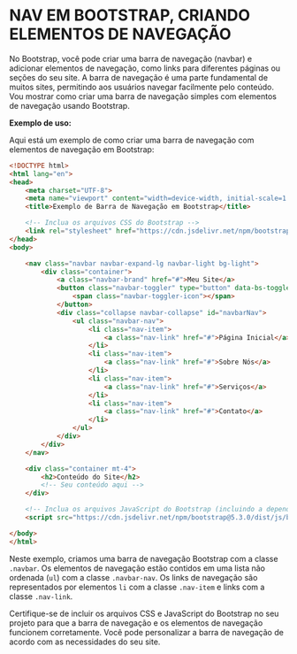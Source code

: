 # NAV EM BOOTSTRAP, CRIANDO ELEMENTOS DE NAVEGAÇÃO
No Bootstrap, você pode criar uma barra de navegação (navbar) e adicionar elementos de navegação, como links para diferentes páginas ou seções do seu site. A barra de navegação é uma parte fundamental de muitos sites, permitindo aos usuários navegar facilmente pelo conteúdo. Vou mostrar como criar uma barra de navegação simples com elementos de navegação usando Bootstrap.

**Exemplo de uso:**

Aqui está um exemplo de como criar uma barra de navegação com elementos de navegação em Bootstrap:

```html
<!DOCTYPE html>
<html lang="en">
<head>
    <meta charset="UTF-8">
    <meta name="viewport" content="width=device-width, initial-scale=1.0">
    <title>Exemplo de Barra de Navegação em Bootstrap</title>

    <!-- Inclua os arquivos CSS do Bootstrap -->
    <link rel="stylesheet" href="https://cdn.jsdelivr.net/npm/bootstrap@5.3.0/dist/css/bootstrap.min.css">
</head>
<body>

    <nav class="navbar navbar-expand-lg navbar-light bg-light">
        <div class="container">
            <a class="navbar-brand" href="#">Meu Site</a>
            <button class="navbar-toggler" type="button" data-bs-toggle="collapse" data-bs-target="#navbarNav" aria-controls="navbarNav" aria-expanded="false" aria-label="Toggle navigation">
                <span class="navbar-toggler-icon"></span>
            </button>
            <div class="collapse navbar-collapse" id="navbarNav">
                <ul class="navbar-nav">
                    <li class="nav-item">
                        <a class="nav-link" href="#">Página Inicial</a>
                    </li>
                    <li class="nav-item">
                        <a class="nav-link" href="#">Sobre Nós</a>
                    </li>
                    <li class="nav-item">
                        <a class="nav-link" href="#">Serviços</a>
                    </li>
                    <li class="nav-item">
                        <a class="nav-link" href="#">Contato</a>
                    </li>
                </ul>
            </div>
        </div>
    </nav>

    <div class="container mt-4">
        <h2>Conteúdo do Site</h2>
        <!-- Seu conteúdo aqui -->
    </div>

    <!-- Inclua os arquivos JavaScript do Bootstrap (incluindo a dependência do Popper.js) -->
    <script src="https://cdn.jsdelivr.net/npm/bootstrap@5.3.0/dist/js/bootstrap.min.js"></script>

</body>
</html>
```

Neste exemplo, criamos uma barra de navegação Bootstrap com a classe `.navbar`. Os elementos de navegação estão contidos em uma lista não ordenada (`ul`) com a classe `.navbar-nav`. Os links de navegação são representados por elementos `li` com a classe `.nav-item` e links com a classe `.nav-link`.

Certifique-se de incluir os arquivos CSS e JavaScript do Bootstrap no seu projeto para que a barra de navegação e os elementos de navegação funcionem corretamente. Você pode personalizar a barra de navegação de acordo com as necessidades do seu site.